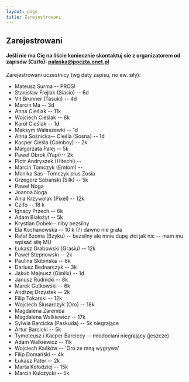 ```yaml
---
layout: page
title: Zarejestrowani
---
```


## Zarejestrowani

#### Jeśli nie ma Cię na liście koniecznie skontaktuj sie z organizatorem od zapisów (Czifo): palaska@poczta.onet.pl

Zarejestrowani uczestnicy (wg daty zapisu, no ew. siły):

- Mateusz Surma -- PROS!
- Stanisław Frejlak (Siasio) -- 6d
- Vit Brunner (Tasuki) -- 4d
- Marcin Ma -- 3d
- Anna Cieślak -- 11k
- Wojciech Cieślak -- 8k
- Karol Cieślak --  1d
- Maksym Wałaszewki -- 1d
- Anna Sośnicka-- Cieśla (Sosna) -- 1d
- Kacper Cieśla (Comboy) -- 2k
- Małgorzata Palej -- 5k
- Paweł Obrok (Yapi)-- 2k
- Piotr Andryszek (Hitechi) -- 
- Marcin Tomczyk (Emtom) -- 
- Monika Sas--Tomczyk plus Zosia 
- Grzegorz Sobański (Silk) -- 5k
- Paweł Noga 
- Joanna Noga
- Ania Krzywolak (Pixel) -- 12k
- Czifo --  18 k
- Ignacy Przech -- 6k
- Adam Białożyt -- 5k
- Krystian Dobek-- niby bezsilny 
- Ela Kochanowska -- 10 k (?) dawno nie grała
- Rafał Bzoma (Bzyku) --  bezsilny ale mnie dupę złoi jak nic -- mam mu wpisać siłę MU
- Łukasz Grabowski (Grasiu) -- 12k
- Paweł Stepnowski -- 2k
- Paulina Skibińska -- 6k
- Dariusz Bednarczyk -- 3k
- Jakub Majnusz (Gimlix) -- 1d
- Janusz Rudnicki -- 8k
- Marek Gutkowski -- 6k
- Andrzej Drzystek -- 2k
- Filip Tokarski -- 12k
- Wojciech Ślusarczyk (Oro) -- 18k
- Magdalena Zaremba 
- Magdalena Walkiewicz -- 17k
- Sylwia Barcicka (Paskuda) -- 5k niegrające
- Artur Barcicki -- 5k
- Tymoteusz i Kacper Barciccy -- młodociani niegrający (jeszcze)
- Adam Walkiewicz -- 11k
- Wojciech Kaśków --  'Oro ze mną wygrywa'
- Filip Domański -- 4k
- Łukasz Pater -- 2k
- Marta Kołodziej -- 15k
- Marcin Kulczycki -- 5k
